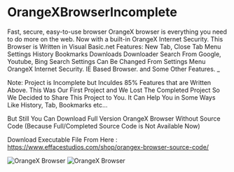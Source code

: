 # OrangeXBrowserIncomplete
Fast, secure, easy-to-use browser
OrangeX browser is everything you need to do more on the web.
Now with a built-in OrangeX Internet Security. 
This Browser is Written in Visual Basic.net
Features:
New Tab, Close Tab
Menu
Settings
History
Bookmarks
Downloads
Downloader
Search From Google, Youtube, Bing
Search Settings Can Be Changed From Settings Menu
OrangeX Internet Security.
IE Based Browser.
and Some Other Features.
_

Note: Project is Incomplete but Inculdes 85% Features that are Written Above.
This Was Our First Project and We Lost The Completed Project So We Decided to Share This Project to You. 
It Can Help You in Some Ways Like History, Tab, Bookmarks etc...

But Still You Can Download Full Version OrangeX Browser Without Source Code (Because Full/Completed Source Code is Not Available Now)

Download Executable File From Here : https://www.effacestudios.com/shop/orangex-browser-source-code/

![OrangeX Browser](https://orangexbrowser.weebly.com/uploads/8/2/4/7/82476680/background-images/1609121580.gif)
![OrangeX Browser](https://orangexbrowser.weebly.com/uploads/8/2/4/7/82476680/3739028_orig.png)
